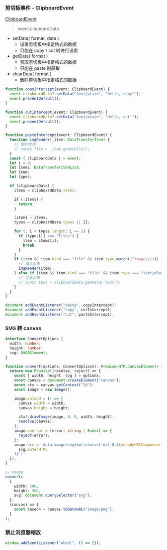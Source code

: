 ### 剪切板事件 - ClipboardEvent

[ClipboardEvent](https://microsoft.github.io/PowerBI-JavaScript/interfaces/_node_modules_typedoc_node_modules_typescript_lib_lib_dom_d_.clipboardevent.html)

> event.clipboardData

- setData( format, data )
  - 设置剪切板中指定格式的数据
  - 只能在 copy / cut 时进行设置
- getData( format )
  - 获取剪切板中指定格式的数据
  - 只能在 paste 时获取
- clearData( format )
  - 删除剪切板中指定格式的数据

```ts
function copyIntercept(event: ClipboardEvent) {
  event.clipboardData?.setData("text/plain", "Hello, copy!");
  event.preventDefault();
}

function cutIntercept(event: ClipboardEvent) {
  event.clipboardData?.setData("text/plain", "Hello, cut!");
  event.preventDefault();
}

function pasteIntercept(event: ClipboardEvent) {
  function imgReader(_item: DataTransferItem) {
    // 图片文件
    // const file = _item.getAsFile();
  }
  const { clipboardData } = event;
  let i = 0;
  let items: DataTransferItemList;
  let item;
  let types;

  if (clipboardData) {
    items = clipboardData.items;

    if (!items) {
      return;
    }

    [item] = items;
    types = clipboardData.types || [];

    for (; i < types.length; i += 1) {
      if (types[i] === "Files") {
        item = items[i];
        break;
      }
    }
    if (item && item.kind === "file" && item.type.match(/^image\//i)) {
      // 图片对象
      imgReader(item);
    } else if (item && item.kind === "file" && item.type === "text/plain") {
      // 文本对象
      // const text = clipboardData.getData('text');
    }
  }
}

document.addEventListener("paste", copyIntercept);
document.addEventListener("copy", cutIntercept);
document.addEventListener("cut", pasteIntercept);
```

### SVG 转 canvas

```ts
interface ConvertOptions {
  width: number;
  height: number;
  svg: SVGAElement;
}

function convert(options: ConvertOptions): Promise<HTMLCanvasElement> {
  return new Promise((resolve, reject) => {
    const { width, height, svg } = options;
    const canvas = document.createElement("canvas");
    const ctx = canvas.getContext("2d");
    const image = new Image();

    image.onload = () => {
      canvas.width = width;
      canvas.height = height;

      ctx?.drawImage(image, 0, 0, width, height);
      resolve(canvas);
    };
    image.onerror = (error: string | Event) => {
      reject(error);
    };
    image.src = `data:image/svg+xml;charset-utf-8,${encodeURIComponent(
      svg.outerHTML
    )}`;
  });
}

// Usage
convert(
  {
    width: 300,
    height: 300,
    svg: document.querySelector("svg"),
  },
  (canvas) => {
    const base64 = canvas.toDataURL("image/png");
  }
);
```

### 禁止浏览器缩放

```ts
window.addEventListener("wheel", () => {});
```
